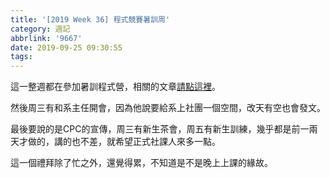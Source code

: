 ```yaml
---
title: '[2019 Week 36] 程式競賽暑訓周'
category: 週記
abbrlink: '9667'
date: 2019-09-25 09:30:55
tags:
---
```

這一整週都在參加暑訓程式營，相關的文章[請點這裡](../tags/FJU-Summer-2019/)。
<!-- more -->
然後周三有和系主任開會，因為他說要給系上社團一個空間，改天有空也會發文。

最後要說的是CPC的宣傳，周三有新生茶會，周五有新生訓練，幾乎都是前一兩天才做的，講的也不差，就希望正式社課人來多一點。

這一個禮拜除了忙之外，還覺得累，不知道是不是晚上上課的緣故。